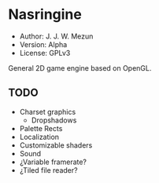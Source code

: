 # Nasringine

* Author: J. J. W. Mezun
* Version: Alpha
* License: GPLv3

General 2D game engine based on OpenGL.

## TODO

* Charset graphics
    * Dropshadows
* Palette Rects
* Localization
* Customizable shaders
* Sound
* ¿Variable framerate?
* ¿Tiled file reader?